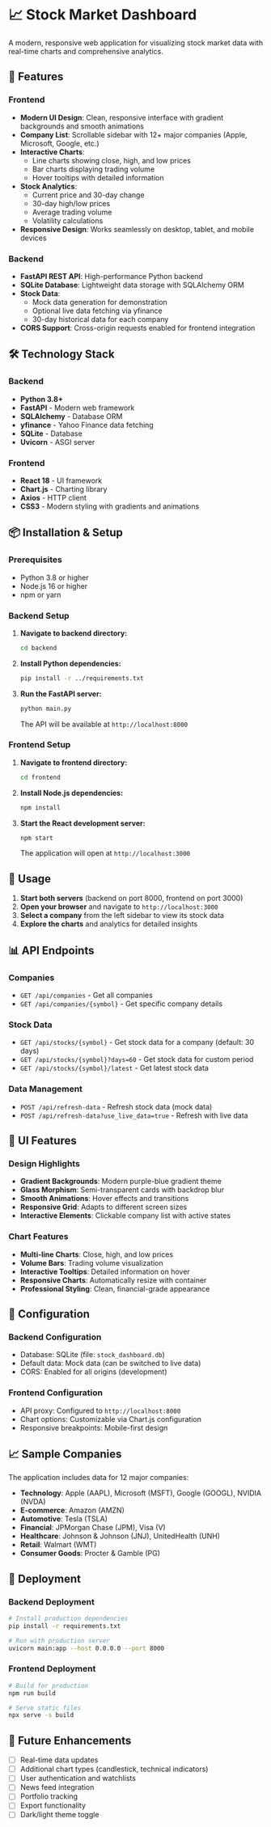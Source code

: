 # 📈 Stock Market Dashboard

A modern, responsive web application for visualizing stock market data with real-time charts and comprehensive analytics.

## 🚀 Features

### Frontend

- **Modern UI Design**: Clean, responsive interface with gradient backgrounds and smooth animations
- **Company List**: Scrollable sidebar with 12+ major companies (Apple, Microsoft, Google, etc.)
- **Interactive Charts**:
  - Line charts showing close, high, and low prices
  - Bar charts displaying trading volume
  - Hover tooltips with detailed information
- **Stock Analytics**:
  - Current price and 30-day change
  - 30-day high/low prices
  - Average trading volume
  - Volatility calculations
- **Responsive Design**: Works seamlessly on desktop, tablet, and mobile devices

### Backend

- **FastAPI REST API**: High-performance Python backend
- **SQLite Database**: Lightweight data storage with SQLAlchemy ORM
- **Stock Data**:
  - Mock data generation for demonstration
  - Optional live data fetching via yfinance
  - 30-day historical data for each company
- **CORS Support**: Cross-origin requests enabled for frontend integration

## 🛠️ Technology Stack

### Backend

- **Python 3.8+**
- **FastAPI** - Modern web framework
- **SQLAlchemy** - Database ORM
- **yfinance** - Yahoo Finance data fetching
- **SQLite** - Database
- **Uvicorn** - ASGI server

### Frontend

- **React 18** - UI framework
- **Chart.js** - Charting library
- **Axios** - HTTP client
- **CSS3** - Modern styling with gradients and animations

## 📦 Installation & Setup

### Prerequisites

- Python 3.8 or higher
- Node.js 16 or higher
- npm or yarn

### Backend Setup

1. **Navigate to backend directory:**

   ```bash
   cd backend
   ```

2. **Install Python dependencies:**

   ```bash
   pip install -r ../requirements.txt
   ```

3. **Run the FastAPI server:**

   ```bash
   python main.py
   ```

   The API will be available at `http://localhost:8000`

### Frontend Setup

1. **Navigate to frontend directory:**

   ```bash
   cd frontend
   ```

2. **Install Node.js dependencies:**

   ```bash
   npm install
   ```

3. **Start the React development server:**

   ```bash
   npm start
   ```

   The application will open at `http://localhost:3000`

## 🎯 Usage

1. **Start both servers** (backend on port 8000, frontend on port 3000)
2. **Open your browser** and navigate to `http://localhost:3000`
3. **Select a company** from the left sidebar to view its stock data
4. **Explore the charts** and analytics for detailed insights

## 📊 API Endpoints

### Companies

- `GET /api/companies` - Get all companies
- `GET /api/companies/{symbol}` - Get specific company details

### Stock Data

- `GET /api/stocks/{symbol}` - Get stock data for a company (default: 30 days)
- `GET /api/stocks/{symbol}?days=60` - Get stock data for custom period
- `GET /api/stocks/{symbol}/latest` - Get latest stock data

### Data Management

- `POST /api/refresh-data` - Refresh stock data (mock data)
- `POST /api/refresh-data?use_live_data=true` - Refresh with live data

## 🎨 UI Features

### Design Highlights

- **Gradient Backgrounds**: Modern purple-blue gradient theme
- **Glass Morphism**: Semi-transparent cards with backdrop blur
- **Smooth Animations**: Hover effects and transitions
- **Responsive Grid**: Adapts to different screen sizes
- **Interactive Elements**: Clickable company list with active states

### Chart Features

- **Multi-line Charts**: Close, high, and low prices
- **Volume Bars**: Trading volume visualization
- **Interactive Tooltips**: Detailed information on hover
- **Responsive Charts**: Automatically resize with container
- **Professional Styling**: Clean, financial-grade appearance

## 🔧 Configuration

### Backend Configuration

- Database: SQLite (file: `stock_dashboard.db`)
- Default data: Mock data (can be switched to live data)
- CORS: Enabled for all origins (development)

### Frontend Configuration

- API proxy: Configured to `http://localhost:8000`
- Chart options: Customizable via Chart.js configuration
- Responsive breakpoints: Mobile-first design

## 📈 Sample Companies

The application includes data for 12 major companies:

- **Technology**: Apple (AAPL), Microsoft (MSFT), Google (GOOGL), NVIDIA (NVDA)
- **E-commerce**: Amazon (AMZN)
- **Automotive**: Tesla (TSLA)
- **Financial**: JPMorgan Chase (JPM), Visa (V)
- **Healthcare**: Johnson & Johnson (JNJ), UnitedHealth (UNH)
- **Retail**: Walmart (WMT)
- **Consumer Goods**: Procter & Gamble (PG)

## 🚀 Deployment

### Backend Deployment

```bash
# Install production dependencies
pip install -r requirements.txt

# Run with production server
uvicorn main:app --host 0.0.0.0 --port 8000
```

### Frontend Deployment

```bash
# Build for production
npm run build

# Serve static files
npx serve -s build
```

## 🔮 Future Enhancements

- [ ] Real-time data updates
- [ ] Additional chart types (candlestick, technical indicators)
- [ ] User authentication and watchlists
- [ ] News feed integration
- [ ] Portfolio tracking
- [ ] Export functionality
- [ ] Dark/light theme toggle
